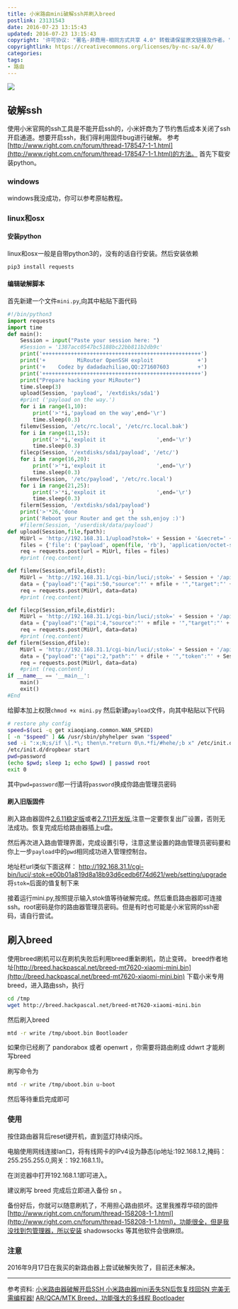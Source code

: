 ```yaml
---
title: 小米路由mini破解ssh并刷入breed
postlink: 23131543
date: 2016-07-23 13:15:43
updated: 2016-07-23 13:15:43
copyright: '许可协议: "署名-非商用-相同方式共享 4.0" 转载请保留原文链接及作者。'
copyrightlink: https://creativecommons.org/licenses/by-nc-sa/4.0/
categories:
tags:
- 路由
---
```


![](https://farm8.staticflickr.com/7771/28455536346_e8e3cc2f10_o_d.png)
<!--more-->
## 破解ssh
使用小米官网的ssh工具是不能开启ssh的，小米奸商为了节约售后成本关闭了ssh开启通道。想要开启ssh，我们得利用固件bug进行破解。
参考[http://www.right.com.cn/forum/thread-178547-1-1.html](http://www.right.com.cn/forum/thread-178547-1-1.html)的方法。
首先下载安装python。

### windows
windows我没成功，你可以参考原帖教程。

### linux和osx
#### 安装python
linux和osx一般是自带python3的，没有的话自行安装。然后安装依赖

```bash
pip3 install requests
```

#### 编辑破解脚本

首先新建一个文件`mini.py`,向其中粘贴下面代码

```python
#!/bin/python3
import requests
import time
def main():
    Session = input("Paste your session here: ")
    #Session = '1387acc0547bc5188bc22bb811b2db9c'
    print('++++++++++++++++++++++++++++++++++++++++++++++++++')
    print('+          MiRouter OpenSSH exploit              +')
    print('+    Codez by dadadazhiliao,QQ:271607603         +')
    print('++++++++++++++++++++++++++++++++++++++++++++++++++')
    print("Prepare hacking your MiRouter")
    time.sleep(3)
    upload(Session, 'payload', '/extdisks/sda1')
    #print ('payload on the way.')
    for i in range(1,10):
        print('>'*i,'payload on the way',end='\r')
        time.sleep(0.3)
    filemv(Session, '/etc/rc.local', '/etc/rc.local.bak')
    for i in range(11,15):
        print('>'*i,'exploit it                ',end='\r')
        time.sleep(0.3)
    filecp(Session, '/extdisks/sda1/payload', '/etc/')
    for i in range(16,20):
        print('>'*i,'exploit it                ',end='\r')
        time.sleep(0.3)
    filemv(Session, '/etc/payload', '/etc/rc.local')
    for i in range(21,25):
        print('>'*i,'exploit it                ',end='\r')
        time.sleep(0.3)
    filerm(Session, '/extdisks/sda1/payload')
    print('>'*26,'done                ')
    print('Reboot your Router and get the ssh,enjoy :)')
    #filerm(Session, '/userdisk/data/payload')
def upload(Session,file,fpath):
    MiUrl = 'http://192.168.31.1/upload?stok=' + Session + '&secret=' + Session + '&target=' + fpath + '&targetRootPath=/'
    files = {'file': ('payload', open(file, 'rb'), 'application/octet-stream', {'Expires': '0'})}
    req = requests.post(url = MiUrl, files = files)
    #print (req.content)

def filemv(Session,mfile,dist):
    MiUrl = 'http://192.168.31.1/cgi-bin/luci/;stok=' + Session + '/api/xqdatacenter/request'
    data = {"payload":'{"api":50,"source":"' + mfile + '","target":"' + dist + '","token":"' + Session +'"}'}
    req = requests.post(MiUrl, data=data)
    #print (req.content)

def filecp(Session,mfile,distdir):
    MiUrl = 'http://192.168.31.1/cgi-bin/luci/;stok=' + Session + '/api/xqdatacenter/request'
    data = {"payload":'{"api":4,"source":"' + mfile + '","target":"' + distdir + '","token":"' + Session +'"}'}
    req = requests.post(MiUrl, data=data)
    #print (req.content)
def filerm(Session,dfile):
    MiUrl = 'http://192.168.31.1/cgi-bin/luci/;stok=' + Session + '/api/xqdatacenter/request'
    data = {"payload":'{"api":2,"path":"' + dfile + '","token":"' + Session +'"}'}
    req = requests.post(MiUrl, data=data)
    #print (req.content)
if __name__ == '__main__':
    main()
    exit()
#End
```

给脚本加上权限`chmod +x mini.py`
然后新建`payload`文件，向其中粘贴以下代码

```bash
# restore phy config
speed=$(uci -q get xiaoqiang.common.WAN_SPEED)
[ -n "$speed" ] && /usr/sbin/phyhelper swan "$speed"
sed -i ":x;N;s/if \[.*\; then\n.*return 0\n.*fi/#hehe/;b x" /etc/init.d/dropbear
/etc/init.d/dropbear start
pwd=password
(echo $pwd; sleep 1; echo $pwd) | passwd root
exit 0
```

其中`pwd=password`那一行请将`password`换成你路由管理员密码

#### 刷入旧版固件
刷入路由器固件[2.6.11稳定版](http://bigota.miwifi.com/xiaoqiang/rom/r1cm/miwifi_r1cm_firmware_4d092_2.6.11.bin)或者[2.7.11开发版](http://bigota.miwifi.com/xiaoqiang/rom/r1cm/miwifi_r1cm_firmware_b9d56_2.7.11.bin),注意一定要恢复出厂设置，否则无法成功。恢复完成后给路由器插上u盘。

然后再次进入路由管理界面，完成设置引导，注意这里设置的路由管理员密码要和你上一步`payload`中的`pwd`相同成功进入管理控制台。

地址栏url类似下面这样：
http://192.168.31.1/cgi-bin/luci/;stok=e00b01a819d8a18b93d6cedb6f74d621/web/setting/upgrade 将`stok=`后面的值复制下来

接着运行mini.py,按照提示输入stok值等待破解完成。然后重启路由器即可连接ssh。root密码是你的路由器管理员密码。但是有时也可能是小米官网的ssh密码，请自行尝试。

## 刷入breed

使用breed刷机可以在刷机失败后利用breed重新刷机，防止变砖。
breed作者地址[http://breed.hackpascal.net/breed-mt7620-xiaomi-mini.bin](http://breed.hackpascal.net/breed-mt7620-xiaomi-mini.bin)
下载小米专用breed，进入路由ssh，执行

```bash
cd /tmp
wget http://breed.hackpascal.net/breed-mt7620-xiaomi-mini.bin
```

然后刷入breed

```bash
mtd -r write /tmp/uboot.bin Bootloader
```

如果你已经刷了 pandorabox 或者 openwrt ，你需要将路由刷成 ddwrt 才能刷写breed

刷写命令为

```bash
mtd -r write /tmp/uboot.bin u-boot
```

然后等待重启完成即可

### 使用

按住路由器背后reset键开机，直到蓝灯持续闪烁。

电脑使用网线连接lan口，将有线网卡的IPv4设为静态(ip地址:192.168.1.2,掩码：255.255.255.0,网关：192.168.1.1)。

在浏览器中打开192.168.1.1即可进入。

建议刷写 breed 完成后立即进入备份 sn 。

备份好后，你就可以随意刷机了，不用担心路由损坏。这里我推荐华硕的固件[http://www.right.com.cn/forum/thread-158208-1-1.html](http://www.right.com.cn/forum/thread-158208-1-1.html)，功能很全，但是我没找到包管理器，所以安装 shadowsocks 等其他软件会很麻烦。

### 注意

2016年9月17日在我买的新路由器上尝试破解失败了，目前还未解决。

---

参考资料:
[小米路由器破解开启SSH 小米路由器mini丢失SN后恢复找回SN 完美无需编程器!](http://www.right.com.cn/forum/thread-178547-1-1.html)
[AR/QCA/MTK Breed，功能强大的多线程 Bootloader](http://www.right.com.cn/forum/thread-161906-1-1.html)
